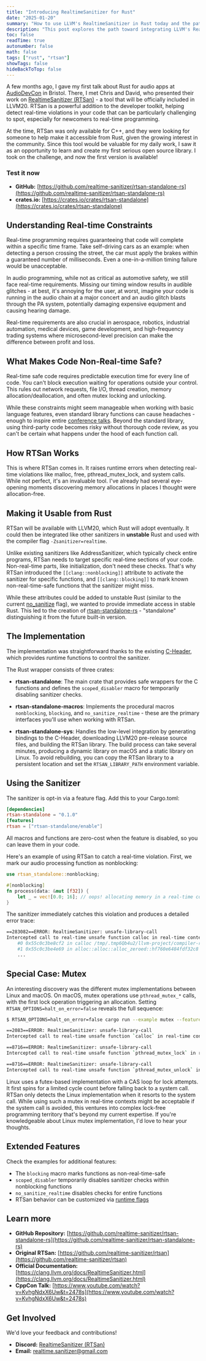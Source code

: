 ```yaml
---
title: "Introducing RealtimeSanitizer for Rust"
date: "2025-01-20"
summary: "How to use LLVM's RealtimeSanitizer in Rust today and the path towards integration into Rust"
description: "This post explores the path toward integrating LLVM's RealtimeSanitizer into Rust and introduces a crate enabling its use now"
toc: false
readTime: true
autonumber: false
math: false
tags: ["rust", "rtsan"]
showTags: false
hideBackToTop: false
---
```


A few months ago, I gave my first talk about Rust for audio apps at [AudioDevCon](https://audio.dev/) in Bristol. There, I met Chris and David, who presented their work on [RealtimeSanitizer (RTSan)](https://clang.llvm.org/docs/RealtimeSanitizer.html) - a tool that will be officially included in LLVM20. RTSan is a powerful addition to the developer toolkit, helping detect real-time violations in your code that can be particularly challenging to spot, especially for newcomers to real-time programming.

At the time, RTSan was only available for C++, and they were looking for someone to help make it accessible from Rust, given the growing interest in the community. Since this tool would be valuable for my daily work, I saw it as an opportunity to learn and create my first serious open source library. I took on the challenge, and now the first version is available!

### Test it now
- **GitHub:** [https://github.com/realtime-sanitizer/rtsan-standalone-rs](https://github.com/realtime-sanitizer/rtsan-standalone-rs)
- **crates.io:** [https://crates.io/crates/rtsan-standalone](https://crates.io/crates/rtsan-standalone)

## Understanding Real-time Constraints

Real-time programming requires guaranteeing that code will complete within a specific time frame. Take self-driving cars as an example: when detecting a person crossing the street, the car must apply the brakes within a guaranteed number of milliseconds. Even a one-in-a-million timing failure would be unacceptable.

In audio programming, while not as critical as automotive safety, we still face real-time requirements. Missing our timing window results in audible glitches - at best, it's annoying for the user, at worst, imagine your code is running in the audio chain at a major concert and an audio glitch blasts through the PA system, potentially damaging expensive equipment and causing hearing damage.

Real-time requirements are also crucial in aerospace, robotics, industrial automation, medical devices, game development, and high-frequency trading systems where microsecond-level precision can make the difference between profit and loss.

## What Makes Code Non-Real-time Safe?

Real-time safe code requires predictable execution time for every line of code. You can't block execution waiting for operations outside your control. This rules out network requests, file I/O, thread creation, memory allocation/deallocation, and often mutex locking and unlocking.

While these constraints might seem manageable when working with basic language features, even standard library functions can cause headaches - enough to inspire entire [conference talks](https://www.youtube.com/watch?v=vn7563IAQ_E). Beyond the standard library, using third-party code becomes risky without thorough code review, as you can't be certain what happens under the hood of each function call.

## How RTSan Works

This is where RTSan comes in. It raises runtime errors when detecting real-time violations like malloc, free, pthread_mutex_lock, and system calls. While not perfect, it's an invaluable tool. I've already had several eye-opening moments discovering memory allocations in places I thought were allocation-free.

## Making it Usable from Rust

RTSan will be available with LLVM20, which Rust will adopt eventually. It could then be integrated like other sanitizers in **unstable** Rust and used with the compiler flag `-Zsanitizer=realtime`.

Unlike existing sanitizers like AddressSanitizer, which typically check entire programs, RTSan needs to target specific real-time sections of your code. Non-real-time parts, like initialization, don't need these checks. That's why RTSan introduced the `[[clang::nonblocking]]` attribute to activate the sanitizer for specific functions, and `[[clang::blocking]]` to mark known non-real-time-safe functions that the sanitizer might miss.

While these attributes could be added to unstable Rust (similar to the current [no_sanitize](https://doc.rust-lang.org/unstable-book/language-features/no-sanitize.html) flag), we wanted to provide immediate access in stable Rust. This led to the creation of [rtsan-standalone-rs](https://github.com/realtime-sanitizer/rtsan-standalone-rs) - "standalone" distinguishing it from the future built-in version.

## The Implementation

The implementation was straightforward thanks to the existing [C-Header](https://github.com/realtime-sanitizer/rtsan/blob/main/include/rtsan_standalone/rtsan_standalone.h), which provides runtime functions to control the sanitizer.

The Rust wrapper consists of three crates:

- **rtsan-standalone**: The main crate that provides safe wrappers for the C functions and defines the `scoped_disabler` macro for temporarily disabling sanitizer checks.

- **rtsan-standalone-macros**: Implements the procedural macros `nonblocking`, `blocking`, and `no_sanitize_realtime` - these are the primary interfaces you'll use when working with RTSan.

- **rtsan-standalone-sys**: Handles the low-level integration by generating bindings to the C-Header, downloading LLVM20 pre-release source files, and building the RTSan library. The build process can take several minutes, producing a dynamic library on macOS and a static library on Linux. To avoid rebuilding, you can copy the RTSan library to a persistent location and set the `RTSAN_LIBRARY_PATH` environment variable.

## Using the Sanitizer

The sanitizer is opt-in via a feature flag. Add this to your Cargo.toml:

```toml
[dependencies]
rtsan-standalone = "0.1.0"
[features]
rtsan = ["rtsan-standalone/enable"]
```

All macros and functions are zero-cost when the feature is disabled, so you can leave them in your code.

Here's an example of using RTSan to catch a real-time violation. First, we mark our audio processing function as nonblocking:

```rust
use rtsan_standalone::nonblocking;

#[nonblocking]
fn process(data: &mut [f32]) {
    let _ = vec![0.0; 16]; // oops! allocating memory in a real-time context
}
```

The sanitizer immediately catches this violation and produces a detailed error trace:

```sh
==283082==ERROR: RealtimeSanitizer: unsafe-library-call
Intercepted call to real-time unsafe function calloc in real-time context!
    #0 0x55c0c3be8cf2 in calloc /tmp/.tmp6Qb4u2/llvm-project/compiler-rt/lib/rtsan/rtsan_interceptors_posix.cpp:470:34
    #1 0x55c0c3be4e69 in alloc::alloc::alloc_zeroed::hf760e6484fdf32c8 /rustc/f6e511eec7342f59a25f7c0534f1dbea00d01b14/library/alloc/src/alloc.rs:170:14
    ...
```

## Special Case: Mutex

An interesting discovery was the different mutex implementations between Linux and macOS. On macOS, mutex operations use `pthread_mutex_*` calls, with the first lock operation triggering an allocation. Setting `RTSAN_OPTIONS=halt_on_error=false` reveals the full sequence:

```sh
$ RTSAN_OPTIONS=halt_on_error=false cargo run --example mutex --features enable

==2083==ERROR: RealtimeSanitizer: unsafe-library-call
Intercepted call to real-time unsafe function `calloc` in real-time context!

==8716==ERROR: RealtimeSanitizer: unsafe-library-call
Intercepted call to real-time unsafe function `pthread_mutex_lock` in real-time context!

==8716==ERROR: RealtimeSanitizer: unsafe-library-call
Intercepted call to real-time unsafe function `pthread_mutex_unlock` in real-time context!
```

Linux uses a futex-based implementation with a CAS loop for lock attempts. It first spins for a limited cycle count before falling back to a system call. RTSan only detects the Linux implementation when it resorts to the system call. While using such a mutex in real-time contexts might be acceptable if the system call is avoided, this ventures into complex lock-free programming territory that's beyond my current expertise. If you're knowledgeable about Linux mutex implementation, I'd love to hear your thoughts.

## Extended Features

Check the examples for additional features:

- The `blocking` macro marks functions as non-real-time-safe
- `scoped_disabler` temporarily disables sanitizer checks within nonblocking functions
- `no_sanitize_realtime` disables checks for entire functions
- RTSan behavior can be customized via [runtime flags](https://clang.llvm.org/docs/RealtimeSanitizer.html#run-time-flags)

## Learn more

- **GitHub Repository:** [https://github.com/realtime-sanitizer/rtsan-standalone-rs](https://github.com/realtime-sanitizer/rtsan-standalone-rs)
- **Original RTSan:** [https://github.com/realtime-sanitizer/rtsan](https://github.com/realtime-sanitizer/rtsan)
- **Official Documentation:** [https://clang.llvm.org/docs/RealtimeSanitizer.html](https://clang.llvm.org/docs/RealtimeSanitizer.html)
- **CppCon Talk:** [https://www.youtube.com/watch?v=KvhgNdxX6Uw&t=2478s](https://www.youtube.com/watch?v=KvhgNdxX6Uw&t=2478s)

## Get Involved

We'd love your feedback and contributions!

- **Discord:** [RealtimeSanitizer (RTSan)](https://discord.com/invite/DZqjbmSZzZ)
- **Email:** [realtime.sanitizer@gmail.com](mailto:realtime.sanitizer@gmail.com)
